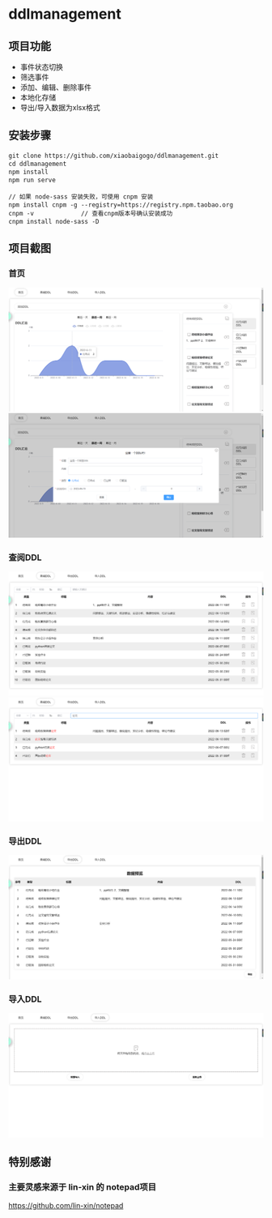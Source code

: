 # ddlmanagement

## 项目功能
* 事件状态切换
* 筛选事件
* 添加、编辑、删除事件
* 本地化存储
* 导出/导入数据为xlsx格式

## 安装步骤
```
git clone https://github.com/xiaobaigogo/ddlmanagement.git
cd ddlmanagement
npm install
npm run serve

// 如果 node-sass 安装失败，可使用 cnpm 安装
npm install cnpm -g --registry=https://registry.npm.taobao.org
cnpm -v 			// 查看cnpm版本号确认安装成功
cnpm install node-sass -D
```

## 项目截图
### 首页
![](images/2022-06-09-15-11-22.png)
![](images/2022-06-09-15-16-34.png)
### 查阅DDL
![](images/2022-06-09-15-12-56.png)
![](images/2022-06-09-15-13-18.png)
### 导出DDL
![](images/2022-06-09-15-14-43.png)
### 导入DDL
![](images/2022-06-09-15-15-09.png)

## 特别感谢
### 主要灵感来源于 lin-xin 的 notepad项目
https://github.com/lin-xin/notepad

